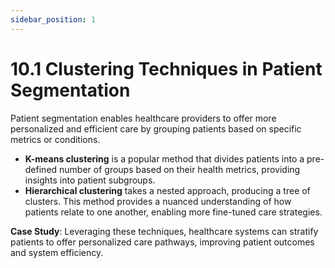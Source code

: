 ```yaml
---
sidebar_position: 1
---
```


# 10.1 Clustering Techniques in Patient Segmentation

Patient segmentation enables healthcare providers to offer more personalized and efficient care by grouping patients based on specific metrics or conditions.

- **K-means clustering** is a popular method that divides patients into a pre-defined number of groups based on their health metrics, providing insights into patient subgroups.
- **Hierarchical clustering** takes a nested approach, producing a tree of clusters. This method provides a nuanced understanding of how patients relate to one another, enabling more fine-tuned care strategies.

**Case Study**: Leveraging these techniques, healthcare systems can stratify patients to offer personalized care pathways, improving patient outcomes and system efficiency.
